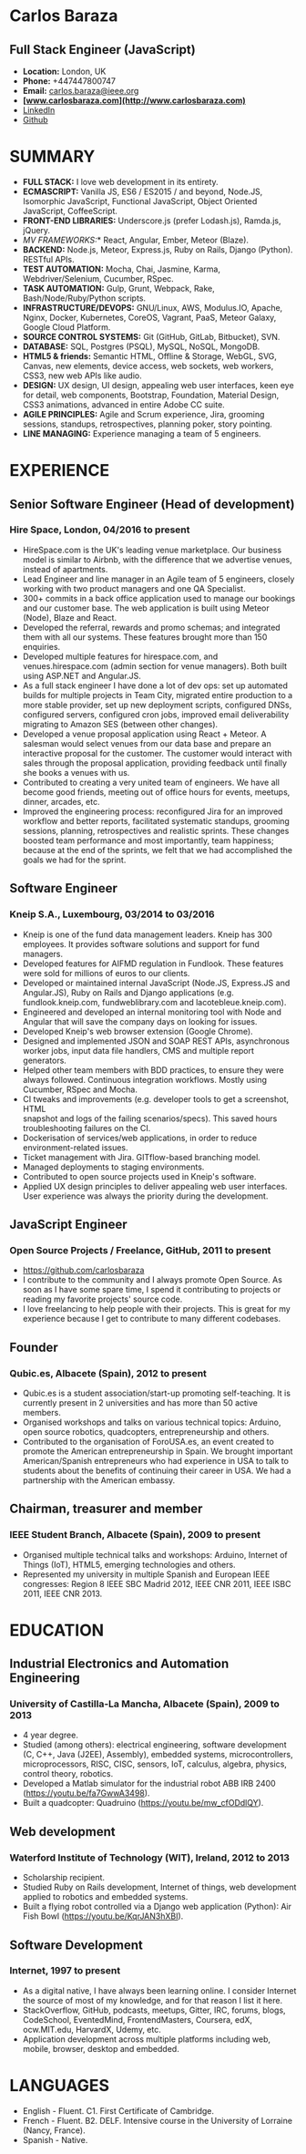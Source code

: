 # Carlos Baraza
## Full Stack Engineer (JavaScript)
* **Location:** London, UK
* **Phone:** +447447800747
* **Email:** carlos.baraza@ieee.org
* **[www.carlosbaraza.com](http://www.carlosbaraza.com)**
* [LinkedIn](https://ie.linkedin.com/pub/carlos-baraza-haro/40/46/2b/en)
* [Github](https://github.com/carlosbaraza)


# SUMMARY

* **FULL STACK:** I love web development in its entirety.
* **ECMASCRIPT:** Vanilla JS, ES6 / ES2015 / and beyond, Node.JS,
  Isomorphic JavaScript, Functional JavaScript,
  Object Oriented JavaScript, CoffeeScript.
* **FRONT-END LIBRARIES:** Underscore.js (prefer Lodash.js), Ramda.js, jQuery.
* **MV* FRAMEWORKS:** React, Angular, Ember, Meteor (Blaze).
* **BACKEND:** Node.js, Meteor, Express.js, Ruby on Rails, Django (Python).
  RESTful APIs.
* **TEST AUTOMATION:** Mocha, Chai, Jasmine, Karma, Webdriver/Selenium,
  Cucumber, RSpec.
* **TASK AUTOMATION:** Gulp, Grunt, Webpack, Rake, Bash/Node/Ruby/Python scripts.
* **INFRASTRUCTURE/DEVOPS:** GNU/Linux, AWS, Modulus.IO, Apache, Nginx,
  Docker, Kubernetes, CoreOS, Vagrant, PaaS, Meteor Galaxy,
  Google Cloud Platform.
* **SOURCE CONTROL SYSTEMS:** Git (GitHub, GitLab, Bitbucket), SVN.
* **DATABASE:** SQL, Postgres (PSQL), MySQL, NoSQL, MongoDB.
* **HTML5 & friends:** Semantic HTML, Offline & Storage, WebGL, SVG, Canvas,
  new elements, device access, web sockets, web workers, CSS3, new web APIs
  like audio.
* **DESIGN:** UX design, UI design, appealing web user interfaces, keen eye for
  detail, web components, Bootstrap, Foundation, Material Design,
  CSS3 animations, advanced in entire Adobe CC suite.
* **AGILE PRINCIPLES:** Agile and Scrum experience, Jira,
  grooming sessions, standups, retrospectives, planning poker,
  story pointing.
* **LINE MANAGING:** Experience managing a team of 5 engineers.


# EXPERIENCE

## Senior Software Engineer (Head of development)
### Hire Space, London, 04/2016 to present
* HireSpace.com is the UK's leading venue marketplace. Our business model
  is similar to Airbnb, with the difference that we advertise venues,
  instead of apartments.
* Lead Engineer and line manager in an Agile team of 5 engineers,
  closely working with two product managers and one QA Specialist.
* 300+ commits in a back office application used to manage
  our bookings and our customer base. The web application is built
  using Meteor (Node), Blaze and React.
* Developed the referral, rewards and promo schemas; and
  integrated them with all our systems. These features
  brought more than 150 enquiries.
* Developed multiple features for hirespace.com, and
  venues.hirespace.com (admin section for venue managers).
  Both built using ASP.NET and Angular.JS.
* As a full stack engineer I have done a lot of dev ops: set up
  automated builds for multiple projects in Team City, migrated
  entire production to a more stable provider, set up new deployment scripts,
  configured DNSs, configured servers, configured cron jobs,
  improved email deliverability migrating to Amazon SES (between other changes).
* Developed a venue proposal application using React + Meteor. A salesman
  would select venues from our data base and prepare an interactive
  proposal for the customer. The customer would interact with sales
  through the proposal application, providing feedback until
  finally she books a venues with us.
* Contributed to creating a very united team of engineers. We have all
  become good friends, meeting out of office hours for events, meetups,
  dinner, arcades, etc.
* Improved the engineering process: reconfigured Jira for an improved
  workflow and better reports, facilitated systematic standups, grooming
  sessions, planning, retrospectives and realistic sprints. These
  changes boosted team performance and most importantly, team happiness;
  because at the end of the sprints, we felt that we had accomplished
  the goals we had for the sprint.


## Software Engineer
### Kneip S.A., Luxembourg, 03/2014 to 03/2016
* Kneip is one of the fund data management leaders. Kneip has 300
  employees. It provides software solutions and support for fund managers.
* Developed features for AIFMD regulation in Fundlook. These features were
  sold for millions of euros to our clients.
* Developed or maintained internal JavaScript (Node.JS, Express.JS and
  Angular.JS), Ruby on Rails and Django applications (e.g. fundlook.kneip.com,
  fundweblibrary.com and lacotebleue.kneip.com).
* Engineered and developed an internal monitoring tool with Node and Angular
  that will save the company days on looking for issues.
* Developed Kneip's web browser extension (Google Chrome).
* Designed and implemented JSON and SOAP REST APIs, asynchronous worker jobs,
  input data file handlers, CMS and multiple report generators.
* Helped other team members with BDD practices, to ensure they were always
  followed. Continuous integration workflows. Mostly using Cucumber, RSpec and
  Mocha.
* CI tweaks and improvements (e.g. developer tools to get a screenshot, HTML  
  snapshot and logs of the failing scenarios/specs). This saved hours
  troubleshooting failures on the CI.
* Dockerisation of services/web applications, in order to reduce
  environment-related issues.
* Ticket management with Jira. GITflow-based branching model.
* Managed deployments to staging environments.
* Contributed to open source projects used in Kneip's software.
* Applied UX design principles to deliver appealing web user interfaces. User
  experience was always the priority during the development.

## JavaScript Engineer
### Open Source Projects / Freelance, GitHub, 2011 to present
* https://github.com/carlosbaraza
* I contribute to the community and I always promote Open Source. As soon as
  I have some spare time, I spend it contributing to projects or reading my
  favorite projects' source code.
* I love freelancing to help people with their projects. This is great for my
  experience because I get to contribute to many different codebases.

## Founder
### Qubic.es, Albacete (Spain), 2012 to present
* Qubic.es is a student association/start-up promoting self-teaching. It is
  currently present in 2 universities and has more than 50 active members.
* Organised workshops and talks on various technical topics: Arduino, open
  source robotics, quadcopters, entrepreneurship and others.
* Contributed to the organisation of ForoUSA.es, an event created to
  promote the American entrepreneurship in Spain. We brought important
  American/Spanish entrepreneurs who had experience in USA to talk to students
  about the benefits of continuing their career in USA. We had a partnership
  with the American embassy.

## Chairman, treasurer and member
### IEEE Student Branch, Albacete (Spain), 2009 to present
* Organised multiple technical talks and workshops: Arduino,
  Internet of Things (IoT), HTML5, emerging technologies and others.
* Represented my university in multiple Spanish and European IEEE congresses:
  Region 8 IEEE SBC Madrid 2012, IEEE CNR 2011, IEEE ISBC 2011, IEEE CNR 2013.


# EDUCATION

## Industrial Electronics and Automation Engineering
### University of Castilla-La Mancha, Albacete (Spain), 2009 to 2013
* 4 year degree.
* Studied (among others): electrical engineering, software development (C, C++,
  Java (J2EE), Assembly), embedded systems, microcontrollers, microprocessors,
  RISC, CISC, sensors, IoT, calculus, algebra, physics, control theory,
  robotics.
* Developed a Matlab simulator for the industrial robot ABB IRB 2400
  (https://youtu.be/fa7GwwA3498).
* Built a quadcopter: Quadruino (https://youtu.be/mw_cfODdlQY).

## Web development
### Waterford Institute of Technology (WIT), Ireland, 2012 to 2013
* Scholarship recipient.
* Studied Ruby on Rails development, Internet of things, web development
  applied to robotics and embedded systems.
* Built a flying robot controlled via a Django web application (Python): Air
  Fish Bowl (https://youtu.be/KqrJAN3hXBI).

## Software Development
### Internet, 1997 to present
* As a digital native, I have always been learning online. I consider Internet
  the source of most of my knowledge, and for that reason I list it
  here.
* StackOverflow, GitHub, podcasts, meetups, Gitter, IRC, forums, blogs,
  CodeSchool, EventedMind, FrontendMasters, Coursera, edX, ocw.MIT.edu,
  HarvardX, Udemy, etc.
* Application development across multiple platforms including web, mobile,
  browser, desktop and embedded.


# LANGUAGES

* English - Fluent. C1. First Certificate of Cambridge.
* French - Fluent. B2. DELF. Intensive course in the University of Lorraine (Nancy, France).
* Spanish - Native.

